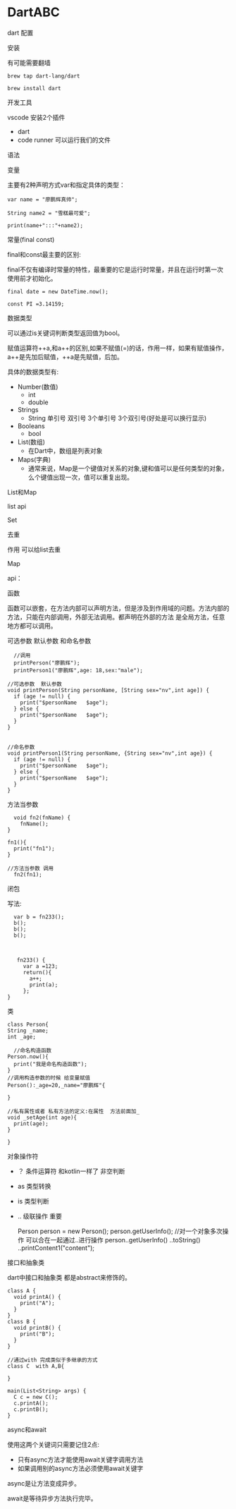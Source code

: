 # DartABC
dart
配置

安装

有可能需要翻墙 

    brew tap dart-lang/dart 
    
    brew install dart 
    

开发工具

vscode 安装2个插件 

- dart 
- code runner 可以运行我们的文件 

语法

变量

主要有2种声明方式var和指定具体的类型： 

    var name = "廖鹏辉真帅"; 
    
    String name2 = "雪糕最可爱"; 
    
    print(name+":::"+name2); 
    

常量(final const)

final和const最主要的区别: 

final不仅有编译时常量的特性，最重要的它是运行时常量，并且在运行时第一次使用前才初始化。 

    final date = new DateTime.now(); 
    
    const PI =3.14159; 
    

数据类型

可以通过is关键词判断类型返回值为bool。

赋值运算符++a,和a++的区别,如果不赋值(=)的话，作用一样，如果有赋值操作，a++是先加后赋值，++a是先赋值，后加。

具体的数据类型有:

- Number(数值)
  - int
  - double
- Strings
  - String 单引号 双引号  3个单引号  3个双引号(好处是可以换行显示)
- Booleans
  - bool
- List(数组)
  - 在Dart中，数组是列表对象
- Maps(字典)
  - 通常来说，Map是一个键值对关系的对象,键和值可以是任何类型的对象，么个键值出现一次，值可以重复出现。

  

List和Map

list api



Set

去重

作用 可以给list去重

Map

api：



函数

函数可以嵌套，在方法内部可以声明方法，但是涉及到作用域的问题。方法内部的方法，只能在内部调用，外部无法调用。都声明在外部的方法 是全局方法，任意地方都可以调用。

可选参数 默认参数 和命名参数

      //调用
      printPerson("廖鹏辉");
      printPerson1("廖鹏辉",age: 18,sex:"male");
    
    //可选参数  默认参数
    void printPerson(String personName, [String sex="nv",int age]) {
      if (age != null) {
        print("$personName   $age");
      } else {
        print("$personName   $age");
      }
    }
    
    
    //命名参数
    void printPerson1(String personName, {String sex="nv",int age}) {
      if (age != null) {
        print("$personName   $age");
      } else {
        print("$personName   $age");
      }
    }



方法当参数

      void fn2(fnName) {
        fnName();
    }
    
    fn1(){
      print("fn1");
    }
    
    //方法当参数 调用
      fn2(fn1);

闭包



写法:

      var b = fn233();
      b();
      b();
      b();
        
      
      
       fn233() {
         var a =123;
         return(){
           a++;
           print(a);
         };
    }

类

    class Person{
    String _name;
    int _age;
    
      //命名构造函数
    Person.now(){
      print("我是命名构造函数");
    }
    //调用构造参数的时候 给变量赋值
    Person():_age=20,_name="廖鹏辉"{
    
    }
    
    //私有属性或者 私有方法的定义:在属性  方法前面加_
    void _setAge(int age){
      print(age);
    }
    
    }

对象操作符

- ？ 条件运算符  和kotlin一样了 非空判断
- as 类型转换 
- is  类型判断
- ..   级联操作  重要

    Person person = new  Person();
      person.getUserInfo();
    //对一个对象多次操作 可以合在一起通过..进行操作
      person..getUserInfo()
            ..toString()
            ..printContent1("content");

接口和抽象类

dart中接口和抽象类 都是abstract来修饰的。



    class A {
      void printA() {
        print("A");
      }
    }
    class B {
      void printB() {
        print("B");
      }
    }
    
    //通过with 完成类似于多继承的方式
    class C  with A,B{
    
    }
    
    main(List<String> args) {
      C c = new C();
      c.printA();
      c.printB();
    }

async和await

使用这两个关键词只需要记住2点:

- 只有async方法才能使用await关键字调用方法
- 如果调用别的async方法必须使用await关键字

async是让方法变成异步。

await是等待异步方法执行完毕。
